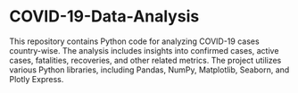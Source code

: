 # COVID-19-Data-Analysis
This repository contains Python code for analyzing COVID-19 cases country-wise. The analysis includes insights into confirmed cases, active cases, fatalities, recoveries, and other related metrics. The project utilizes various Python libraries, including Pandas, NumPy, Matplotlib, Seaborn, and Plotly Express.
